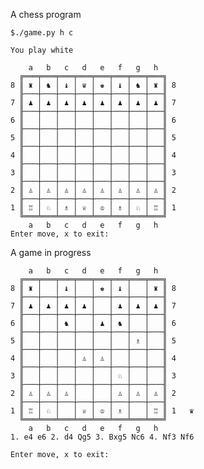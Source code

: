 A chess program

    $./game.py h c
    
    You play white
    
        a   b   c   d   e   f   g   h
      ╔═══╤═══╤═══╤═══╤═══╤═══╤═══╤═══╗
    8 ║ ♜ │ ♞ │ ♝ │ ♛ │ ♚ │ ♝ │ ♞ │ ♜ ║ 8
      ╟───┼───┼───┼───┼───┼───┼───┼───╢
    7 ║ ♟ │ ♟ │ ♟ │ ♟ │ ♟ │ ♟ │ ♟ │ ♟ ║ 7
      ╟───┼───┼───┼───┼───┼───┼───┼───╢
    6 ║   │   │   │   │   │   │   │   ║ 6
      ╟───┼───┼───┼───┼───┼───┼───┼───╢
    5 ║   │   │   │   │   │   │   │   ║ 5
      ╟───┼───┼───┼───┼───┼───┼───┼───╢
    4 ║   │   │   │   │   │   │   │   ║ 4
      ╟───┼───┼───┼───┼───┼───┼───┼───╢
    3 ║   │   │   │   │   │   │   │   ║ 3
      ╟───┼───┼───┼───┼───┼───┼───┼───╢
    2 ║ ♙ │ ♙ │ ♙ │ ♙ │ ♙ │ ♙ │ ♙ │ ♙ ║ 2
      ╟───┼───┼───┼───┼───┼───┼───┼───╢
    1 ║ ♖ │ ♘ │ ♗ │ ♕ │ ♔ │ ♗ │ ♘ │ ♖ ║ 1
      ╚═══╧═══╧═══╧═══╧═══╧═══╧═══╧═══╝
        a   b   c   d   e   f   g   h
    Enter move, x to exit:


A game in progress

        a   b   c   d   e   f   g   h
      ╔═══╤═══╤═══╤═══╤═══╤═══╤═══╤═══╗
    8 ║ ♜ │   │ ♝ │   │ ♚ │ ♝ │   │ ♜ ║ 8
      ╟───┼───┼───┼───┼───┼───┼───┼───╢
    7 ║ ♟ │ ♟ │ ♟ │ ♟ │   │ ♟ │ ♟ │ ♟ ║ 7
      ╟───┼───┼───┼───┼───┼───┼───┼───╢
    6 ║   │   │ ♞ │   │ ♟ │ ♞ │   │   ║ 6
      ╟───┼───┼───┼───┼───┼───┼───┼───╢
    5 ║   │   │   │   │   │   │ ♗ │   ║ 5
      ╟───┼───┼───┼───┼───┼───┼───┼───╢
    4 ║   │   │   │ ♙ │ ♙ │   │   │   ║ 4
      ╟───┼───┼───┼───┼───┼───┼───┼───╢
    3 ║   │   │   │   │   │ ♘ │   │   ║ 3
      ╟───┼───┼───┼───┼───┼───┼───┼───╢
    2 ║ ♙ │ ♙ │ ♙ │   │   │ ♙ │ ♙ │ ♙ ║ 2
      ╟───┼───┼───┼───┼───┼───┼───┼───╢
    1 ║ ♖ │ ♘ │   │ ♕ │ ♔ │ ♗ │   │ ♖ ║ 1   ♛
      ╚═══╧═══╧═══╧═══╧═══╧═══╧═══╧═══╝
        a   b   c   d   e   f   g   h
    1. e4 e6 2. d4 Qg5 3. Bxg5 Nc6 4. Nf3 Nf6
    
    Enter move, x to exit:


